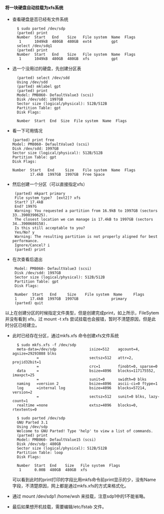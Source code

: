 #### 将一块硬盘自动挂载为xfs系统

* 查看硬盘是否已经有文件系统

        $ sudo parted /dev/sdp
        (parted) print
        Number  Start   End    Size   File system  Name  Flags
         1      1049kB  480GB  480GB  ext4         gpt
        select /dev/sdq1
        (parted) print 
        Number  Start   End    Size   File system  Name  Flags
         1      1049kB  480GB  480GB  xfs          gpt

* 选一个没用过的硬盘，先创建分区表

        (parted) select /dev/sdd
        Using /dev/sdd
        (parted) mklabel gpt
        (parted) print
        Model: PM8060- DefaultValue3 (scsi)
        Disk /dev/sdd: 1997GB
        Sector size (logical/physical): 512B/512B
        Partition Table: gpt
        Disk Flags:

        Number  Start  End  Size  File system  Name  Flags


* 看一下可用情况

      (parted) print free
      Model: PM8060- DefaultValue3 (scsi)
      Disk /dev/sdd: 1997GB
      Sector size (logical/physical): 512B/512B
      Partition Table: gpt
      Disk Flags:

      Number  Start   End     Size    File system  Name  Flags
              17.4kB  1997GB  1997GB  Free Space

*  然后创建一个分区（可以直接指定xfs）

        (parted) mkpart primary
        File system type?  [ext2]? xfs
        Start? 17.4kB
        End? 1997G
        Warning: You requested a partition from 16.9kB to 1997GB (sectors 33..3900390625).
        The closest location we can manage is 17.4kB to 1997GB (sectors 34..3900680158).
        Is this still acceptable to you?
        Yes/No? y
        Warning: The resulting partition is not properly aligned for best performance.
        Ignore/Cancel? i
        (parted) print
  

  
*  在次查看后退出

        Model: PM8060- DefaultValue3 (scsi)
        Disk /dev/sdd: 1997GB
        Sector size (logical/physical): 512B/512B
        Partition Table: gpt
        Disk Flags:

        Number  Start   End     Size    File system  Name     Flags
        1      17.4kB  1997GB  1997GB               primary
        (parted) quit

以上在创建分区的时候指定文件类型，但是创建完成print，如上所示，FileSytem 并没有看到 xfs，过 mount -t xfs 尝试挂载也会报错，暂时不清楚原因，但是此时分区已经建立。

* 此时已经存在分区，通过mkfs.xfs 命令创建xfs文件系统

        $ sudo mkfs.xfs -f /dev/sdp
        meta-data=/dev/sdp               isize=512    agcount=4, agsize=29293888 blks
                 =                       sectsz=512   attr=2, projid32bit=1
                 =                       crc=1        finobt=0, sparse=0
        data     =                       bsize=4096   blocks=117175552, imaxpct=25
                 =                       sunit=0      swidth=0 blks
        naming   =version 2              bsize=4096   ascii-ci=0 ftype=1
        log      =internal log           bsize=4096   blocks=57214, version=2
                 =                       sectsz=512   sunit=0 blks, lazy-count=1
        realtime =none                   extsz=4096   blocks=0, rtextents=0
        
        $ sudo parted /dev/sdp
        GNU Parted 3.1
        Using /dev/sdp
        Welcome to GNU Parted! Type 'help' to view a list of commands.
        (parted) print
        Model: PM8060- DefaultValue15 (scsi)
        Disk /dev/sdp: 480GB
        Sector size (logical/physical): 512B/512B
        Partition Table: loop
        Disk Flags:

        Number  Start  End    Size   File system  Flags
         1      0.00B  480GB  480GB  xfs
    
    可以看到此时的print打印的字段比用mkfs命令前print显示的少，没有Name字段，不清楚原因，网上都是通过mkfs.xfs的方式来格式化。

* 通过 mount /dev/sdp1 /home/wsh 来挂载，注意sdp1中的1不能省略。

* 最后如果想开机挂载，需要编辑/etc/fstab 文件。

